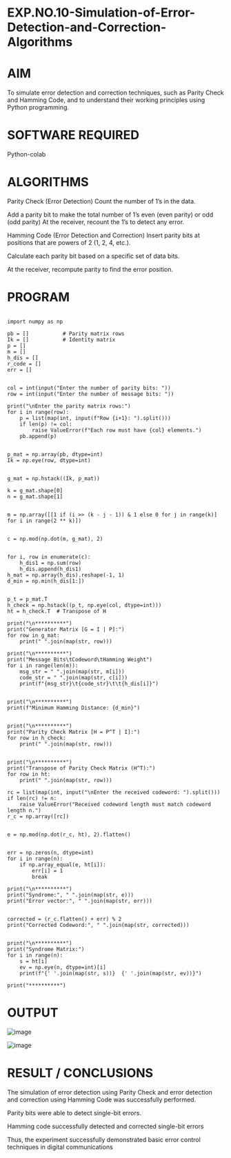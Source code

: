 # EXP.NO.10-Simulation-of-Error-Detection-and-Correction-Algorithms

# AIM

To simulate error detection and correction techniques, such as Parity Check and Hamming Code, and to understand their working principles using Python programming.


# SOFTWARE REQUIRED

Python-colab

# ALGORITHMS

Parity Check (Error Detection)
Count the number of 1’s in the data.

Add a parity bit to make the total number of 1’s even (even parity) or odd (odd parity) At the receiver, recount the 1’s to detect any error.

Hamming Code (Error Detection and Correction)
Insert parity bits at positions that are powers of 2 (1, 2, 4, etc.).

Calculate each parity bit based on a specific set of data bits.

At the receiver, recompute parity to find the error position.



# PROGRAM
```

import numpy as np

pb = []           # Parity matrix rows
Ik = []           # Identity matrix
p = []
m = []
h_dis = []
r_code = []
err = []


col = int(input("Enter the number of parity bits: "))
row = int(input("Enter the number of message bits: "))

print("\nEnter the parity matrix rows:")
for i in range(row):
    p = list(map(int, input(f"Row {i+1}: ").split()))
    if len(p) != col:
        raise ValueError(f"Each row must have {col} elements.")
    pb.append(p)


p_mat = np.array(pb, dtype=int)
Ik = np.eye(row, dtype=int)


g_mat = np.hstack((Ik, p_mat))

k = g_mat.shape[0]
n = g_mat.shape[1]


m = np.array([[1 if (i >> (k - j - 1)) & 1 else 0 for j in range(k)] for i in range(2 ** k)])


c = np.mod(np.dot(m, g_mat), 2)


for i, row in enumerate(c):
    h_dis1 = np.sum(row)
    h_dis.append(h_dis1)
h_mat = np.array(h_dis).reshape(-1, 1)
d_min = np.min(h_dis[1:])


p_t = p_mat.T
h_check = np.hstack((p_t, np.eye(col, dtype=int)))
ht = h_check.T  # Transpose of H

print("\n**********")
print("Generator Matrix [G = I | P]:")
for row in g_mat:
    print(" ".join(map(str, row)))

print("\n**********")
print("Message Bits\tCodeword\tHamming Weight")
for i in range(len(m)):
    msg_str = " ".join(map(str, m[i]))
    code_str = " ".join(map(str, c[i]))
    print(f"{msg_str}\t{code_str}\t\t{h_dis[i]}")


print("\n**********")
print(f"Minimum Hamming Distance: {d_min}")


print("\n**********")
print("Parity Check Matrix [H = P^T | I]:")
for row in h_check:
    print(" ".join(map(str, row)))


print("\n**********")
print("Transpose of Parity Check Matrix (H^T):")
for row in ht:
    print(" ".join(map(str, row)))

rc = list(map(int, input("\nEnter the received codeword: ").split()))
if len(rc) != n:
    raise ValueError("Received codeword length must match codeword length n.")
r_c = np.array([rc])


e = np.mod(np.dot(r_c, ht), 2).flatten()


err = np.zeros(n, dtype=int)
for i in range(n):
    if np.array_equal(e, ht[i]):
        err[i] = 1
        break

print("\n**********")
print("Syndrome:", " ".join(map(str, e)))
print("Error vector:", " ".join(map(str, err)))


corrected = (r_c.flatten() + err) % 2
print("Corrected Codeword:", " ".join(map(str, corrected)))


print("\n**********")
print("Syndrome Matrix:")
for i in range(n):
    s = ht[i]
    ev = np.eye(n, dtype=int)[i]
    print(f"{' '.join(map(str, s))}  {' '.join(map(str, ev))}")

print("**********")
````

# OUTPUT

![image](https://github.com/user-attachments/assets/90beeb5d-2f28-463b-ba3b-43a422cac808)

![image](https://github.com/user-attachments/assets/d372d911-6f56-45a0-9b6c-835fca8ce3d5)



 
# RESULT / CONCLUSIONS

The simulation of error detection using Parity Check and error detection and correction using Hamming Code was successfully performed.

Parity bits were able to detect single-bit errors.

Hamming code successfully detected and corrected single-bit errors

Thus, the experiment successfully demonstrated basic error control techniques in digital communications
